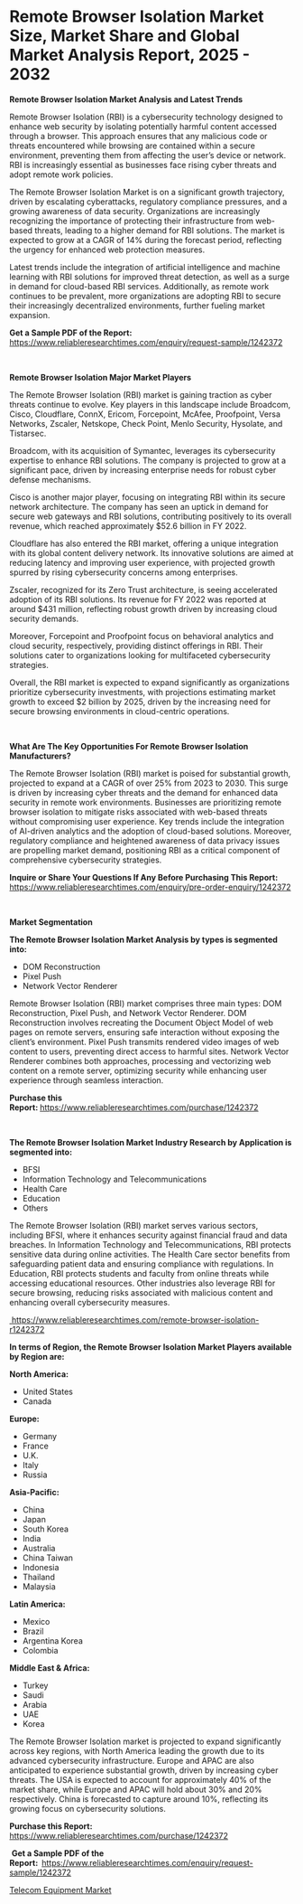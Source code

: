 <p><h1>Remote Browser Isolation Market Size, Market Share and Global Market Analysis Report, 2025 - 2032</h1></p><p><strong>Remote Browser Isolation Market Analysis and Latest Trends</strong></p>
<p><p>Remote Browser Isolation (RBI) is a cybersecurity technology designed to enhance web security by isolating potentially harmful content accessed through a browser. This approach ensures that any malicious code or threats encountered while browsing are contained within a secure environment, preventing them from affecting the user’s device or network. RBI is increasingly essential as businesses face rising cyber threats and adopt remote work policies.</p><p>The Remote Browser Isolation Market is on a significant growth trajectory, driven by escalating cyberattacks, regulatory compliance pressures, and a growing awareness of data security. Organizations are increasingly recognizing the importance of protecting their infrastructure from web-based threats, leading to a higher demand for RBI solutions. The market is expected to grow at a CAGR of 14% during the forecast period, reflecting the urgency for enhanced web protection measures.</p><p>Latest trends include the integration of artificial intelligence and machine learning with RBI solutions for improved threat detection, as well as a surge in demand for cloud-based RBI services. Additionally, as remote work continues to be prevalent, more organizations are adopting RBI to secure their increasingly decentralized environments, further fueling market expansion.</p></p>
<p><strong>Get a Sample PDF of the Report:&nbsp;</strong> <a href="https://www.reliableresearchtimes.com/enquiry/request-sample/1242372?utm_campaign=3061&utm_medium=2&utm_source=Github&utm_content=ia&utm_term=08042025&utm_id=remote-browser-isolation">https://www.reliableresearchtimes.com/enquiry/request-sample/1242372</a></p>
<p>&nbsp;</p>
<p><strong>Remote Browser Isolation Major Market Players</strong></p>
<p><p>The Remote Browser Isolation (RBI) market is gaining traction as cyber threats continue to evolve. Key players in this landscape include Broadcom, Cisco, Cloudflare, ConnX, Ericom, Forcepoint, McAfee, Proofpoint, Versa Networks, Zscaler, Netskope, Check Point, Menlo Security, Hysolate, and Tistarsec.</p><p>Broadcom, with its acquisition of Symantec, leverages its cybersecurity expertise to enhance RBI solutions. The company is projected to grow at a significant pace, driven by increasing enterprise needs for robust cyber defense mechanisms.</p><p>Cisco is another major player, focusing on integrating RBI within its secure network architecture. The company has seen an uptick in demand for secure web gateways and RBI solutions, contributing positively to its overall revenue, which reached approximately $52.6 billion in FY 2022.</p><p>Cloudflare has also entered the RBI market, offering a unique integration with its global content delivery network. Its innovative solutions are aimed at reducing latency and improving user experience, with projected growth spurred by rising cybersecurity concerns among enterprises. </p><p>Zscaler, recognized for its Zero Trust architecture, is seeing accelerated adoption of its RBI solutions. Its revenue for FY 2022 was reported at around $431 million, reflecting robust growth driven by increasing cloud security demands.</p><p>Moreover, Forcepoint and Proofpoint focus on behavioral analytics and cloud security, respectively, providing distinct offerings in RBI. Their solutions cater to organizations looking for multifaceted cybersecurity strategies.</p><p>Overall, the RBI market is expected to expand significantly as organizations prioritize cybersecurity investments, with projections estimating market growth to exceed $2 billion by 2025, driven by the increasing need for secure browsing environments in cloud-centric operations.</p></p>
<p>&nbsp;</p>
<p><strong>What Are The Key Opportunities For Remote Browser Isolation Manufacturers?</strong></p>
<p><p>The Remote Browser Isolation (RBI) market is poised for substantial growth, projected to expand at a CAGR of over 25% from 2023 to 2030. This surge is driven by increasing cyber threats and the demand for enhanced data security in remote work environments. Businesses are prioritizing remote browser isolation to mitigate risks associated with web-based threats without compromising user experience. Key trends include the integration of AI-driven analytics and the adoption of cloud-based solutions. Moreover, regulatory compliance and heightened awareness of data privacy issues are propelling market demand, positioning RBI as a critical component of comprehensive cybersecurity strategies.</p></p>
<p><strong>Inquire or Share Your Questions If Any Before Purchasing This Report:</strong> <a href="https://www.reliableresearchtimes.com/enquiry/pre-order-enquiry/1242372?utm_campaign=3061&utm_medium=2&utm_source=Github&utm_content=ia&utm_term=08042025&utm_id=remote-browser-isolation">https://www.reliableresearchtimes.com/enquiry/pre-order-enquiry/1242372</a></p>
<p>&nbsp;</p>
<p><strong>Market Segmentation</strong></p>
<p><strong>The Remote Browser Isolation Market Analysis by types is segmented into:</strong></p>
<p><ul><li>DOM Reconstruction</li><li>Pixel Push</li><li>Network Vector Renderer</li></ul></p>
<p><p>Remote Browser Isolation (RBI) market comprises three main types: DOM Reconstruction, Pixel Push, and Network Vector Renderer. DOM Reconstruction involves recreating the Document Object Model of web pages on remote servers, ensuring safe interaction without exposing the client’s environment. Pixel Push transmits rendered video images of web content to users, preventing direct access to harmful sites. Network Vector Renderer combines both approaches, processing and vectorizing web content on a remote server, optimizing security while enhancing user experience through seamless interaction.</p></p>
<p><strong>Purchase this Report:&nbsp;</strong><a href="https://www.reliableresearchtimes.com/purchase/1242372?utm_campaign=3061&utm_medium=2&utm_source=Github&utm_content=ia&utm_term=08042025&utm_id=remote-browser-isolation">https://www.reliableresearchtimes.com/purchase/1242372</a></p>
<p>&nbsp;</p>
<p><strong>The Remote Browser Isolation Market Industry Research by Application is segmented into:</strong></p>
<p><ul><li>BFSI</li><li>Information Technology and Telecommunications</li><li>Health Care</li><li>Education</li><li>Others</li></ul></p>
<p><p>The Remote Browser Isolation (RBI) market serves various sectors, including BFSI, where it enhances security against financial fraud and data breaches. In Information Technology and Telecommunications, RBI protects sensitive data during online activities. The Health Care sector benefits from safeguarding patient data and ensuring compliance with regulations. In Education, RBI protects students and faculty from online threats while accessing educational resources. Other industries also leverage RBI for secure browsing, reducing risks associated with malicious content and enhancing overall cybersecurity measures.</p></p>
<p><a href="https://www.reliableresearchtimes.com/remote-browser-isolation-r1242372?utm_campaign=3061&utm_medium=2&utm_source=Github&utm_content=ia&utm_term=08042025&utm_id=remote-browser-isolation">&nbsp;https://www.reliableresearchtimes.com/remote-browser-isolation-r1242372</a></p>
<p><strong>In terms of Region, the Remote Browser Isolation Market Players available by Region are:</strong></p>
<p>
    <p> <strong> North America: </strong>
        <ul>
            <li>United States</li>
            <li>Canada</li>
        </ul>
        </p> 
    <p> <strong> Europe: </strong>
        <ul>
            <li>Germany</li>
            <li>France</li>
            <li>U.K.</li>
            <li>Italy</li>
            <li>Russia</li>
        </ul>
        </p> 
    <p> <strong> Asia-Pacific: </strong>
        <ul>
            <li>China</li>
            <li>Japan</li>
            <li>South Korea</li>
            <li>India</li>
            <li>Australia</li>
            <li>China Taiwan</li>
            <li>Indonesia</li>
            <li>Thailand</li>
            <li>Malaysia</li>
        </ul>
        </p> 
    <p> <strong> Latin America: </strong>
        <ul>
            <li>Mexico</li>
            <li>Brazil</li>
            <li>Argentina Korea</li>
            <li>Colombia</li>
        </ul>
        </p> 
    <p> <strong> Middle East & Africa: </strong>
        <ul>
            <li>Turkey</li>
            <li>Saudi</li>
            <li>Arabia</li>
            <li>UAE</li>
            <li>Korea</li>
        </ul>
    </p>
    </p>
<p><p>The Remote Browser Isolation market is projected to expand significantly across key regions, with North America leading the growth due to its advanced cybersecurity infrastructure. Europe and APAC are also anticipated to experience substantial growth, driven by increasing cyber threats. The USA is expected to account for approximately 40% of the market share, while Europe and APAC will hold about 30% and 20% respectively. China is forecasted to capture around 10%, reflecting its growing focus on cybersecurity solutions.</p></p>
<p><strong>Purchase this Report: </strong><a href="https://www.reliableresearchtimes.com/purchase/1242372?utm_campaign=3061&utm_medium=2&utm_source=Github&utm_content=ia&utm_term=08042025&utm_id=remote-browser-isolation">https://www.reliableresearchtimes.com/purchase/1242372</a></p>
<p>&nbsp;<strong>Get a Sample PDF of the Report:&nbsp;&nbsp;</strong><a href="https://www.reliableresearchtimes.com/enquiry/request-sample/1242372?utm_campaign=3061&utm_medium=2&utm_source=Github&utm_content=ia&utm_term=08042025&utm_id=remote-browser-isolation">https://www.reliableresearchtimes.com/enquiry/request-sample/1242372</a></p>
<p><strong></strong></p>
<p><p><a href="https://github.com/daphnyvashdi/Market-Research-Report-List-1/blob/main/telecom-equipment-market.md?utm_campaign=3061&utm_medium=2&utm_source=Github&utm_content=ia&utm_term=08042025&utm_id=remote-browser-isolation">Telecom Equipment Market</a></p></p>